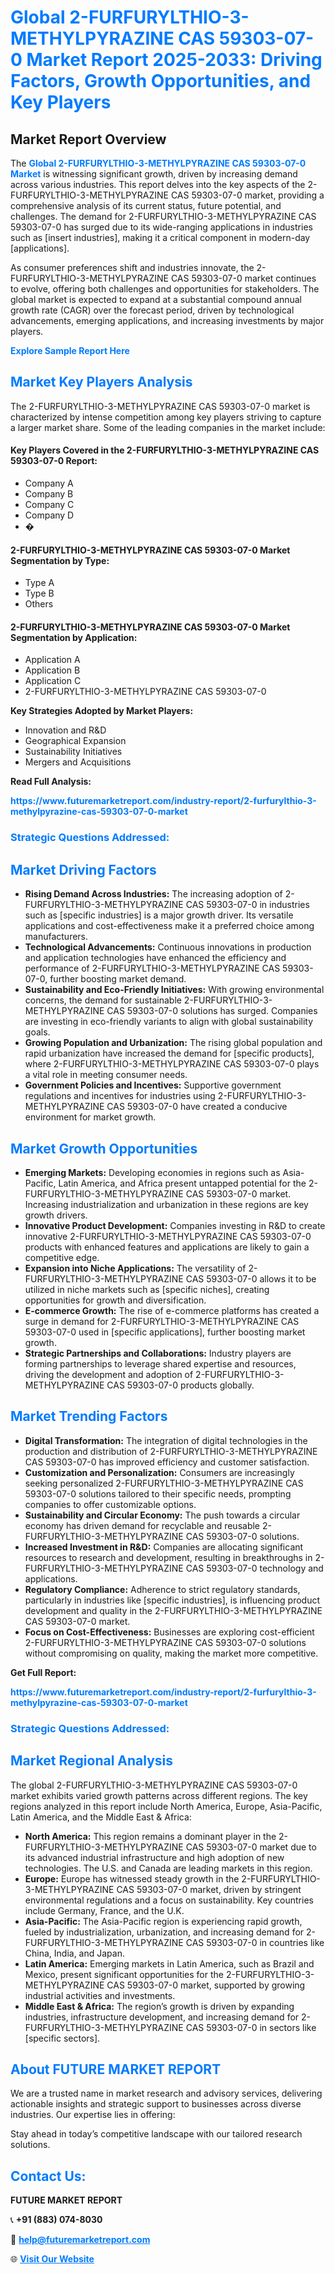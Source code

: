 <h1 style="color: #007BFF;">Global 2-FURFURYLTHIO-3-METHYLPYRAZINE CAS 59303-07-0 Market Report 2025-2033: Driving Factors, Growth Opportunities, and Key Players</h1>

<section id="overview">
<h2>Market Report Overview</h2>
<p>The <a href="https://www.futuremarketreport.com/industry-report/2-furfurylthio-3-methylpyrazine-cas-59303-07-0-market" style="color: #007BFF; text-decoration: none;"><strong>Global 2-FURFURYLTHIO-3-METHYLPYRAZINE CAS 59303-07-0 Market</strong></a> is witnessing significant growth, driven by increasing demand across various industries. This report delves into the key aspects of the 2-FURFURYLTHIO-3-METHYLPYRAZINE CAS 59303-07-0 market, providing a comprehensive analysis of its current status, future potential, and challenges. The demand for 2-FURFURYLTHIO-3-METHYLPYRAZINE CAS 59303-07-0 has surged due to its wide-ranging applications in industries such as [insert industries], making it a critical component in modern-day [applications].</p>
<p>As consumer preferences shift and industries innovate, the 2-FURFURYLTHIO-3-METHYLPYRAZINE CAS 59303-07-0 market continues to evolve, offering both challenges and opportunities for stakeholders. The global market is expected to expand at a substantial compound annual growth rate (CAGR) over the forecast period, driven by technological advancements, emerging applications, and increasing investments by major players.</p>
</section>

<section id="overview">
<p><a href="https://www.futuremarketreport.com/request-sample/reportId=111873" style="color: #007BFF; text-decoration: none;"><strong>Explore Sample Report Here</strong></a></p>
</section>

<section id="key-players">
<h2 style="color: #007BFF;">Market Key Players Analysis</h2>
<p>The 2-FURFURYLTHIO-3-METHYLPYRAZINE CAS 59303-07-0 market is characterized by intense competition among key players striving to capture a larger market share. Some of the leading companies in the market include:</p>
<h4>Key Players Covered in the 2-FURFURYLTHIO-3-METHYLPYRAZINE CAS 59303-07-0 Report:</h4>
<ul><li>Company A</li><li>Company B</li><li>Company C</li><li>Company D</li><li>�</li></ul>
<h4>2-FURFURYLTHIO-3-METHYLPYRAZINE CAS 59303-07-0 Market Segmentation by Type:</h4>
<ul><li>Type A</li><li>Type B</li><li>Others</li></ul>

<h4>2-FURFURYLTHIO-3-METHYLPYRAZINE CAS 59303-07-0 Market Segmentation by Application:</h4>
<ul><li>Application A</li><li>Application B</li><li>Application C</li><li>2-FURFURYLTHIO-3-METHYLPYRAZINE CAS 59303-07-0</li></ul>
<p><strong>Key Strategies Adopted by Market Players:</strong></p>
<ul>
<li>Innovation and R&D</li>
<li>Geographical Expansion</li>
<li>Sustainability Initiatives</li>
<li>Mergers and Acquisitions</li>
</ul>
</section>

<section>
<p><strong>Read Full Analysis: </strong></p><a href="https://www.futuremarketreport.com/industry-report/2-furfurylthio-3-methylpyrazine-cas-59303-07-0-market" style="color: #007BFF; text-decoration: none;"><strong>https://www.futuremarketreport.com/industry-report/2-furfurylthio-3-methylpyrazine-cas-59303-07-0-market</strong></a>
<h3 style="color: #007BFF;">Strategic Questions Addressed:</h3>
</section>

<section id="driving-factors">
<h2 style="color: #007BFF;">Market Driving Factors</h2>
<ul>
<li><strong>Rising Demand Across Industries:</strong> The increasing adoption of 2-FURFURYLTHIO-3-METHYLPYRAZINE CAS 59303-07-0 in industries such as [specific industries] is a major growth driver. Its versatile applications and cost-effectiveness make it a preferred choice among manufacturers.</li>
<li><strong>Technological Advancements:</strong> Continuous innovations in production and application technologies have enhanced the efficiency and performance of 2-FURFURYLTHIO-3-METHYLPYRAZINE CAS 59303-07-0, further boosting market demand.</li>
<li><strong>Sustainability and Eco-Friendly Initiatives:</strong> With growing environmental concerns, the demand for sustainable 2-FURFURYLTHIO-3-METHYLPYRAZINE CAS 59303-07-0 solutions has surged. Companies are investing in eco-friendly variants to align with global sustainability goals.</li>
<li><strong>Growing Population and Urbanization:</strong> The rising global population and rapid urbanization have increased the demand for [specific products], where 2-FURFURYLTHIO-3-METHYLPYRAZINE CAS 59303-07-0 plays a vital role in meeting consumer needs.</li>
<li><strong>Government Policies and Incentives:</strong> Supportive government regulations and incentives for industries using 2-FURFURYLTHIO-3-METHYLPYRAZINE CAS 59303-07-0 have created a conducive environment for market growth.</li>
</ul>
</section>

<section id="growth-opportunities">
<h2 style="color: #007BFF;">Market Growth Opportunities</h2>
<ul>
<li><strong>Emerging Markets:</strong> Developing economies in regions such as Asia-Pacific, Latin America, and Africa present untapped potential for the 2-FURFURYLTHIO-3-METHYLPYRAZINE CAS 59303-07-0 market. Increasing industrialization and urbanization in these regions are key growth drivers.</li>
<li><strong>Innovative Product Development:</strong> Companies investing in R&D to create innovative 2-FURFURYLTHIO-3-METHYLPYRAZINE CAS 59303-07-0 products with enhanced features and applications are likely to gain a competitive edge.</li>
<li><strong>Expansion into Niche Applications:</strong> The versatility of 2-FURFURYLTHIO-3-METHYLPYRAZINE CAS 59303-07-0 allows it to be utilized in niche markets such as [specific niches], creating opportunities for growth and diversification.</li>
<li><strong>E-commerce Growth:</strong> The rise of e-commerce platforms has created a surge in demand for 2-FURFURYLTHIO-3-METHYLPYRAZINE CAS 59303-07-0 used in [specific applications], further boosting market growth.</li>
<li><strong>Strategic Partnerships and Collaborations:</strong> Industry players are forming partnerships to leverage shared expertise and resources, driving the development and adoption of 2-FURFURYLTHIO-3-METHYLPYRAZINE CAS 59303-07-0 products globally.</li>
</ul>
</section>

<section id="trending-factors">
<h2 style="color: #007BFF;">Market Trending Factors</h2>
<ul>
<li><strong>Digital Transformation:</strong> The integration of digital technologies in the production and distribution of 2-FURFURYLTHIO-3-METHYLPYRAZINE CAS 59303-07-0 has improved efficiency and customer satisfaction.</li>
<li><strong>Customization and Personalization:</strong> Consumers are increasingly seeking personalized 2-FURFURYLTHIO-3-METHYLPYRAZINE CAS 59303-07-0 solutions tailored to their specific needs, prompting companies to offer customizable options.</li>
<li><strong>Sustainability and Circular Economy:</strong> The push towards a circular economy has driven demand for recyclable and reusable 2-FURFURYLTHIO-3-METHYLPYRAZINE CAS 59303-07-0 solutions.</li>
<li><strong>Increased Investment in R&D:</strong> Companies are allocating significant resources to research and development, resulting in breakthroughs in 2-FURFURYLTHIO-3-METHYLPYRAZINE CAS 59303-07-0 technology and applications.</li>
<li><strong>Regulatory Compliance:</strong> Adherence to strict regulatory standards, particularly in industries like [specific industries], is influencing product development and quality in the 2-FURFURYLTHIO-3-METHYLPYRAZINE CAS 59303-07-0 market.</li>
<li><strong>Focus on Cost-Effectiveness:</strong> Businesses are exploring cost-efficient 2-FURFURYLTHIO-3-METHYLPYRAZINE CAS 59303-07-0 solutions without compromising on quality, making the market more competitive.</li>
</ul>
</section>

<section>
<p><strong>Get Full Report: </strong></p><a href="https://www.futuremarketreport.com/industry-report/2-furfurylthio-3-methylpyrazine-cas-59303-07-0-market" style="color: #007BFF; text-decoration: none;"><strong>https://www.futuremarketreport.com/industry-report/2-furfurylthio-3-methylpyrazine-cas-59303-07-0-market</strong></a>
<h3 style="color: #007BFF;">Strategic Questions Addressed:</h3>
</section>


<section id="regional-analysis">
<h2 style="color: #007BFF;">Market Regional Analysis</h2>
<p>The global 2-FURFURYLTHIO-3-METHYLPYRAZINE CAS 59303-07-0 market exhibits varied growth patterns across different regions. The key regions analyzed in this report include North America, Europe, Asia-Pacific, Latin America, and the Middle East & Africa:</p>
<ul>
<li><strong>North America:</strong> This region remains a dominant player in the 2-FURFURYLTHIO-3-METHYLPYRAZINE CAS 59303-07-0 market due to its advanced industrial infrastructure and high adoption of new technologies. The U.S. and Canada are leading markets in this region.</li>
<li><strong>Europe:</strong> Europe has witnessed steady growth in the 2-FURFURYLTHIO-3-METHYLPYRAZINE CAS 59303-07-0 market, driven by stringent environmental regulations and a focus on sustainability. Key countries include Germany, France, and the U.K.</li>
<li><strong>Asia-Pacific:</strong> The Asia-Pacific region is experiencing rapid growth, fueled by industrialization, urbanization, and increasing demand for 2-FURFURYLTHIO-3-METHYLPYRAZINE CAS 59303-07-0 in countries like China, India, and Japan.</li>
<li><strong>Latin America:</strong> Emerging markets in Latin America, such as Brazil and Mexico, present significant opportunities for the 2-FURFURYLTHIO-3-METHYLPYRAZINE CAS 59303-07-0 market, supported by growing industrial activities and investments.</li>
<li><strong>Middle East & Africa:</strong> The region’s growth is driven by expanding industries, infrastructure development, and increasing demand for 2-FURFURYLTHIO-3-METHYLPYRAZINE CAS 59303-07-0 in sectors like [specific sectors].</li>
</ul>
</section>

<footer>
<h2 style="color: #007BFF;">About FUTURE MARKET REPORT</h2>
<p>We are a trusted name in market research and advisory services, delivering actionable insights and strategic support to businesses across diverse industries. Our expertise lies in offering:</p>

<p>Stay ahead in today’s competitive landscape with our tailored research solutions.</p>

<h2 style="color: #007BFF;">Contact Us:</h2>
<p><strong>FUTURE MARKET REPORT</strong></p>
<p>📞 <strong>+91 (883) 074-8030</strong></p>
<p>📧 <strong><a href="mailto:help@futuremarketreport.com" style="color: #007BFF;">help@futuremarketreport.com</a></strong></p>
<p>🌐 <strong><a href="https://www.futuremarketreport.com/" style="color: #007BFF;">Visit Our Website</a></strong></p>
</footer>